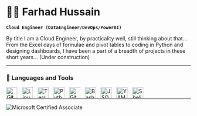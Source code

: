 # 🏄‍♂️ Farhad Hussain

**`Cloud Engineer (DataEngineer/DevOps/PowerBI)`**

By title I am a Cloud Engineer, by practicality well, still thinking about that... From the Excel days of formulae and pivot tables to coding in Python and designing dashboards, I have been a part of a breadth of projects in these short years...
(Under construction)

---

### 🧰 Languages and Tools

<img align="left" alt="Git" width="30px" style="padding-right:10px;" src="https://cdn.jsdelivr.net/gh/devicons/devicon/icons/git/git-original.svg" />
<img align="left" alt="Linux" width="30px" style="padding-right:10px;" src="https://cdn.jsdelivr.net/gh/devicons/devicon/icons/linux/linux-original.svg" />
<img align="left" alt="Terraform" width="30px" style="padding-right:10px;" src="https://cdn.jsdelivr.net/gh/devicons/devicon/icons/terraform/terraform-original.svg" />
<img align="left" alt="Python" width="30px" style="padding-right:10px;" src="https://cdn.jsdelivr.net/gh/devicons/devicon/icons/python/python-original.svg" />
<img align="left" alt="GitHub" width="30px" style="padding-right:10px;" src="https://cdn.jsdelivr.net/gh/devicons/devicon/icons/github/github-original.svg" />
<img align="left" alt="Bash" width="30px" style="padding-right:10px;" src="https://cdn.jsdelivr.net/gh/devicons/devicon/icons/bash/bash-original.svg" />
<img align="left" alt="JSON" width="30px" style="padding-right:10px;" src="https://cdn.jsdelivr.net/gh/devicons/devicon/icons/json/json-original.svg" />
<img align="left" alt="YAML" width="30px" style="padding-right:10px;" src="https://cdn.jsdelivr.net/gh/devicons/devicon/icons/yaml/yaml-original.svg" />
<img align="left" alt="Shell" width="30px" style="padding-right:10px;" src="https://cdn.jsdelivr.net/gh/devicons/devicon/icons/shell/shell-original.svg" />
<br />

---

   <p align="left" width="30px" style="padding-right:10px;">
      <img alt="Microsoft Certified Associate" title="See all my certifications... link soon to be shared" src="https://learn.microsoft.com/media/learn/certification/badges/microsoft-certified-associate-badge.svg?branch=main"/></a> 
   </p>
